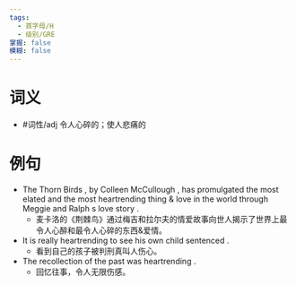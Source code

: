 ```yaml
---
tags:
  - 首字母/H
  - 级别/GRE
掌握: false
模糊: false
---
```

# 词义
- #词性/adj  令人心碎的；使人悲痛的
# 例句
- The Thorn Birds , by Colleen McCullough , has promulgated the most elated and the most heartrending thing & love in the world through Meggie and Ralph s love story .
	- 麦卡洛的《荆棘鸟》通过梅吉和拉尔夫的情爱故事向世人揭示了世界上最令人心醉和最令人心碎的东西&爱情。
- It is really heartrending to see his own child sentenced .
	- 看到自己的孩子被判刑真叫人伤心。
- The recollection of the past was heartrending .
	- 回忆往事，令人无限伤感。
